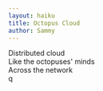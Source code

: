 ```yaml
---
layout: haiku
title: Octopus Cloud
author: Sammy
---
```


Distributed cloud <br>
Like the octopuses' minds <br>
Across the network <br>
q
